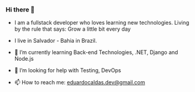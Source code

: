 ### Hi there 👋
  
- I am a fullstack developer who loves learning new technologies. Living by the rule that says: Grow a little bit every day
- I live in Salvador - Bahia in Brazil.

- 🌱 I’m currently learning Back-end Technologies, .NET, Django and Node.js
- 🤔 I’m looking for help with Testing, DevOps


- 📫 How to reach me: eduardocaldas.dev@gmail.com



